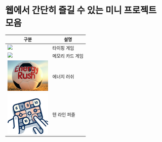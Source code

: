 # 웹에서 간단히 즐길 수 있는 미니 프로젝트 모음

| 구분                                                                    | 설명             |
| ----------------------------------------------------------------------- | ---------------- |
| [<img src="typing-game/icon.png" width="128">](/typing-game/index.html) | 타이핑 게임      |
| [<img src="memory-card/icon.jpg" width="128">](/memory-card/index.html) | 메모리 카드 게임 |
| [<img src="energy-rush/icon.jpg" width="128">](/energy-rush/index.html) | 에너지 러쉬 |
| [<img src="tenlinepuzzle/icon.png" width="128">](/tenlinepuzzle/index.html) | 텐 라인 퍼즐 |
